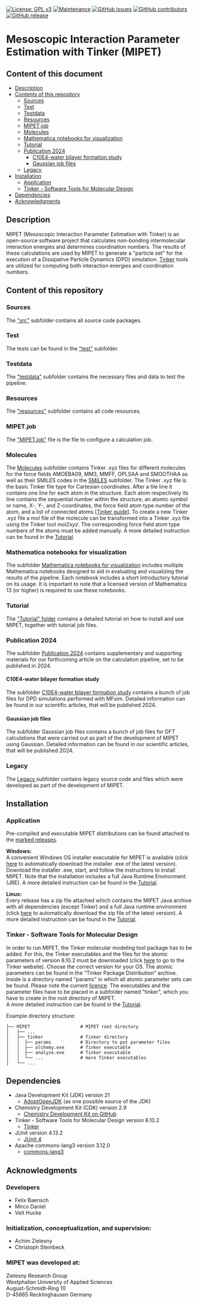 [![License: GPL v3](https://img.shields.io/badge/License-GPL%20v3-blue.svg)](http://www.gnu.org/licenses/gpl-3.0)
[![Maintenance](https://img.shields.io/badge/Maintained%3F-yes-blue.svg)](https://GitHub.com/zielesny/MIPET/graphs/commit-activity)
[![GitHub issues](https://img.shields.io/github/issues/zielesny/MIPET.svg)](https://GitHub.com/zielesny/MIPET/issues/)
[![GitHub contributors](https://img.shields.io/github/contributors/zielesny/MIPET.svg)](https://github.com/zielesny/MIPET/graphs/contributors/)
[![GitHub release](https://img.shields.io/github/release/zielesny/MIPET.svg)](https://github.com/zielesny/MIPET/releases/)

# Mesoscopic Interaction Parameter Estimation with Tinker (MIPET)

## Content of this document
* [Description](#Description)
* [Contents of this repository](#Contents-of-this-repository)
  * [Sources](#Sources)
  * [Test](#test)
  * [Testdata](#testdata)
  * [Resources](#resources)
  * [MIPET.job](#mipetjob)
  * [Molecules](#Molecules)
  * [Mathematica notebooks for visualization](#mathematica-notebooks-for-visualization)
  * [Tutorial](#tutorial)
  * [Publication 2024](#publication-2024)
    * [C10E4-water bilayer formation study](#c10e4-water-bilayer-formation-study)
    * [Gaussian job files](#gaussian-job-files)
  * [Legacy](#legacy)
* [Installation](#Installation)
    * [Application](#application)
    * [Tinker - Software Tools for Molecular Design](#tinker---software-tools-for-molecular-design)
* [Dependencies](#dependencies)
* [Acknowledgments](#acknowledgments)

## Description
MIPET (Mesoscopic Interaction Parameter Estimation with Tinker) is an open-source software project that calculates 
non-bonding intermolecular interaction energies and determines coordination numbers. The results of these calculations 
are used by MIPET to generate a "particle set" for the execution of a Dissipative Particle Dynamics (DPD) simulation.
<a href="https://dasher.wustl.edu/tinker/">Tinker</a> tools are utilized for computing both interaction energies and 
coordination numbers.

## Content of this repository 
### Sources 
The <a href="https://github.com/zielesny/MIPET/tree/main/src/de/whs/ibci/mipet">"src"</a> subfolder contains all
source code packages. 

### Test
The tests can be found in the <a href="https://github.com/zielesny/MIPET/tree/main/test/de/whs/ibci">"test"</a> subfolder.

### Testdata
The <a href="https://github.com/zielesny/MIPET/tree/main/testdata">"testdata"</a> subfolder contains the necessary files and data to test the pipeline.

### Resources 
The <a href="https://github.com/zielesny/MIPET/tree/main/src/de/whs/ibci/mipet">"resources"</a> subfolder contains all
code resources.

### MIPET.job
The <a href="https://github.com/zielesny/MIPET/blob/main/MIPET.job">"MIPET.job"</a> file is the file to configure a calculation job.

### Molecules
The <a href="https://github.com/zielsny/MIPET/tree/main/Molecules"> Molecules</a> subfolder contains Tinker .xyz files 
for different molecules for the force fields AMOEBA09, MM3, MMFF, OPLSAA and SMOOTHAA as well as their SMILES codes in 
the <a href="https://github.com/zielsny/MIPET/tree/main/Molecules/SMILES">SMILES</a> subfolder. The Tinker .xyz file is 
the basic Tinker file type for Cartesian coordinates. After a tile line it contains one line for each atom in the structure. 
Each atom respectively its line contains the sequential number within the structure, an atomic symbol or 
name, X-, Y-, and Z-coordinates, the force field atom type number of the atom, and a list of connected atoms 
[<a href="https://dasher.wustl.edu/tinker/downloads/tinker-guide.pdf">Tinker guide</a>]. To create a new Tinker .xyz file 
a mol file of the molecule can be transformed into a Tinker .xyz file using the Tinker tool *mol2xyz*. The corresponding 
force field atom type numbers of the atoms must be added manually. A more detailed instruction can be found
in the <a href="https://github.com/zielesny/MIPET/tree/main/Tutorial">Tutorial</a>.

### Mathematica notebooks for visualization
The subfolder <a href="https://github.com/zielesny/MIPET/tree/main/Mathematica%20notebooks%20for%20visualization">Mathematica notebooks for visualization</a> includes
multiple Mathematica notebooks designed to aid in evaluating and visualizing the results of the pipeline. Each notebook
includes a short introductory tutorial on its usage. It is important to note that a licensed version of 
Mathematica 13 (or higher) is required to use these notebooks.

### Tutorial
The <a href="https://github.com/zielesny/MIPET/tree/main/Tutorial">"Tutorial" folder</a> contains a detailed tutorial 
on how to install and use MIPET, together with tutorial job files.

### Publication 2024
The subfolder <a href="https://github.com/zielesny/MIPET/tree/main/Publication%202024">Publication 2024<a>  contains supplementary and supporting materials for our forthcoming article on the calculation pipeline, set to be published in 2024.

#### C10E4-water bilayer formation study
The subfolder <a href="https://github.com/zielesny/MIPET/tree/main/Publication%202024/C10E4-water%20bilayer%20formation%20study">C10E4-water bilayer formation study</a>
contains a bunch of job files for DPD simulations performed with MFsim. Detailed information can be found in our 
scientific articles, that will be published 2024.

#### Gaussian job files
The subfolder <a hre="https://github.com/zielesny/MIPET/tree/main/Publication%202024/Gaussian%20job%20files"> Gaussian job files</a>
contains a bunch of job files for DFT calculations that were carried out as part of the development of MIPET using Gaussian.
Detailed information can be found in our scientific articles, that will be published 2024.

### Legacy
The <a href="https://github.com/zielesny/MIPET/tree/main/Legacy"> Legacy </a> subfolder contains legacy source code and 
files which were developed as part of the development of MIPET.

## Installation
### Application
Pre-compiled and executable MIPET distributions can be found attached to the 
<a href="https://github.com/zielesny/MIPET/releases">marked releases</a>.

**Windows:**  
A convenient Windows OS installer executable for MIPET is available 
(click <a href="https://github.com/zielesny/MIPET/releases/download/MIPET/MIPET_win_x86_64.exe">here</a> 
to automatically download the installer .exe of the latest version). Download the installer .exe, start, and follow the
instructions to install MIPET. Note that the installation includes a full Java Runtime Environment (JRE). A more 
detailed instruction can be found in the <a href="https://github.com/zielesny/MIPET/tree/main/Tutorial">Tutorial</a>.

**Linux:**  
Every release has a zip file attached which contains the MIPET Java archive with all dependencies (except Tinker) and a
full Java runtime environment 
(click <a href="https://github.com/zielesny/MIPET/releases/download/MIPET/MIPET_linux_x86_64.tar.gz">here</a> 
to automatically download the zip file of the latest version). A more detailed instruction can be found
in the <a href="https://github.com/zielesny/MIPET/tree/main/Tutorial">Tutorial</a>.

### Tinker - Software Tools for Molecular Design
In order to run MIPET, the Tinker molecular modeling tool package has to be added. For this, the Tinker executables and 
the files for the atomic parameters of version 8.10.2 must be downloaded 
(click <a href="https://dasher.wustl.edu/tinker/downloads/">here</a> to go to the Tinker website). Choose the correct version for
your OS. The atomic parameters can be found in the "Tinker Package Distribution" archive. 
Inside is a directory named "params" in which all atomic parameter sets can be found.
Please note the current <a href="https://dasher.wustl.edu/tinker/downloads/license.pdf">licence</a>. 
The executables and the parameter files have to be placed in a subfolder named "tinker", which you have to create in the
root directory of MIPET.\
A more detailed instruction can be found in the <a href="https://github.com/zielesny/MIPET/tree/main/Tutorial">Tutorial</a>.


Example directory structure:  

    ├── MIPET                   # MIPET root directory  
    │   ├── ...              
    │   ├── tinker              # Tinker directory
    │   │  ├── params           # Directory to put parameter files  
    │   │  ├── alchemy.exe      # Tinker executable  
    │   │  ├── analyze.exe      # Tinker executable  
    │   │  └── ...              # more Tinker executables  
    │   └── ...                 

## Dependencies
* Java Development Kit (JDK) version 21
    * [AdoptOpenJDK](https://adoptopenjdk.net) (as one possible source of the JDK)
* Chemistry Development Kit (CDK) version 2.9
    * [Chemistry Development Kit on GitHub](https://cdk.github.io/)
* Tinker - Software Tools for Molecular Design version 8.10.2
    * [Tinker](https://dasher.wustl.edu/tinker/)
* JUnit version 4.13.2
    * [JUnit 4](https://junit.org/junit4/)
* Apache commons-lang3 version 3.12.0
    * [commons-lang3](https://commons.apache.org/proper/commons-lang/)

## Acknowledgments 
### Developers
* Felix Baensch
* Mirco Daniel
* Veit Hucke

### Initialization, conceptualization, and supervision:
* Achim Zielesny
* Christoph Steinbeck

### MIPET was developed at:
Zielesny Research Group  
Westphalian University of Applied Sciences  
August-Schmidt-Ring 10  
D-45665 Recklinghausen Germany
